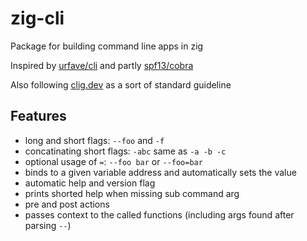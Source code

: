 # zig-cli

Package for building command line apps in zig

Inspired by [urfave/cli](https://github.com/urfave/cli) and partly [spf13/cobra](https://github.com/spf13/cobra)

Also following [clig.dev](https://clig.dev/) as a sort of standard guideline

## Features
- long and short flags: `--foo` and `-f`
- concatinating short flags: `-abc` same as `-a -b -c`
- optional usage of `=`: `--foo bar` or `--foo=bar`
- binds to a given variable address and automatically sets the value
- automatic help and version flag
- prints shorted help when missing sub command arg
- pre and post actions
- passes context to the called functions (including args found after parsing `--`)
